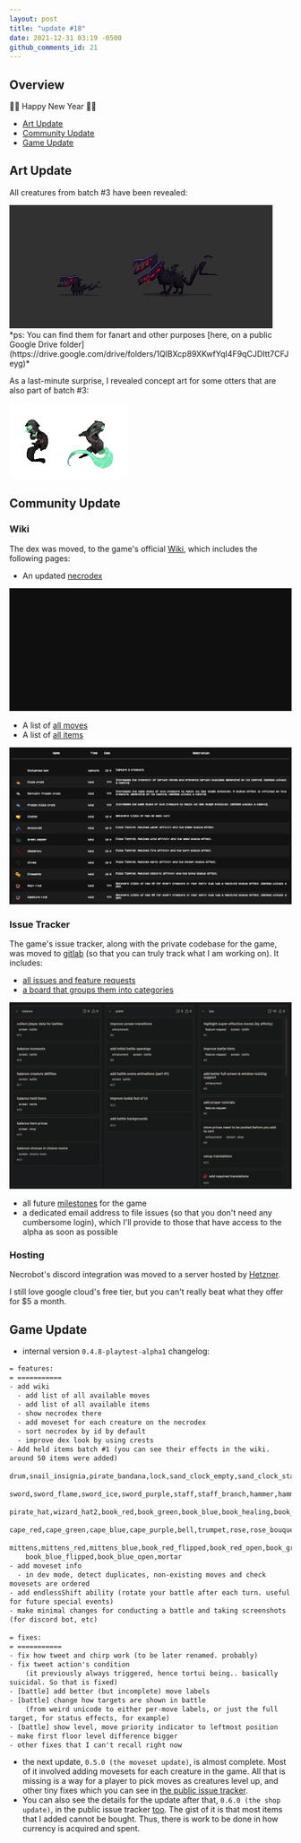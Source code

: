 ```yaml
---
layout: post
title: "update #18"
date: 2021-12-31 03:19 -0500
github_comments_id: 21
---
```


## Overview

🎉🥳 Happy New Year 🎉🥳

- [<u>Art Update</u>](#art-update)
- [<u>Community Update</u>](#community-update)
- [<u>Game Update</u>](#game-update)

## Art Update

All creatures from batch #3 have been revealed:

<div class="image-container">
  <img src="/assets/images/updates/18/batch-3-preview.gif" loading="lazy" alt="" />
</div>
*ps: You can find them for fanart and other purposes [here, on a public Google Drive folder](https://drive.google.com/drive/folders/1QlBXcp89XKwfYqI4F9qCJDItt7CFJeyg)*

As a last-minute surprise, I revealed concept art for some otters that are also part of batch #3:

<div class="image-container">
  <img src="/assets/images/updates/18/otter-concept-art.png" loading="lazy" alt="" />
</div>

## Community Update

### Wiki

The dex was moved, to the game's official [Wiki](https://wiki.necromancers-gift.com), which includes the following pages:

- An updated [necrodex](https://wiki.necromancers-gift.com/dex)
<div class="image-container">
  <img src="/assets/images/updates/18/wiki-dex.gif" loading="lazy" alt=""/>
</div>

- A list of [all moves](https://wiki.necromancers-gift.com/moves)
- A list of [all items](https://wiki.necromancers-gift.com/items)
<div class="image-container">
  <img src="/assets/images/updates/18/wiki-items.png" loading="lazy" alt=""/>
</div>

### Issue Tracker

The game's issue tracker, along with the private codebase for the game, was moved to [gitlab](https://gitlab.com/necromancers-gift1/necromancers-gift) (so that you can truly track what I am working on).
It includes:

- [all issues and feature requests](https://gitlab.com/necromancers-gift1/necromancers-gift/-/issues)
- [a board that groups them into categories](https://gitlab.com/necromancers-gift1/necromancers-gift/-/boards/3703571)
<div class="image-container">
  <img src="/assets/images/updates/18/gitlab-roadmap.png" loading="lazy" alt=""/>
</div>

- all future [milestones](https://gitlab.com/necromancers-gift1/necromancers-gift/-/milestones) for the game
- a dedicated email address to file issues (so that you don't need any cumbersome login), which I'll provide to those that have access to the alpha as soon as possible

### Hosting

Necrobot's discord integration was moved to a server hosted by [Hetzner](https://www.hetzner.com/cloud).

I still love google cloud's free tier, but you can't really beat what they offer for $5 a month.

## Game Update

- internal version `0.4.8-playtest-alpha1` changelog:

```
= features:
= ===========
- add wiki
  - add list of all available moves
  - add list of all available items
  - show necrodex there
  - add moveset for each creature on the necrodex
  - sort necrodex by id by default
  - improve dex look by using crests
- Add held items batch #1 (you can see their effects in the wiki. around 50 items were added)
    drum,snail_insignia,pirate_bandana,lock,sand_clock_empty,sand_clock_start,sand_clock_end,
    sword,sword_flame,sword_ice,sword_purple,staff,staff_branch,hammer,hammer_flame,hammer_ice,hammer_purple,
    pirate_hat,wizard_hat2,book_red,book_green,book_blue,book_healing,book_death,cauldron,cauldron_full,cape,
    cape_red,cape_green,cape_blue,cape_purple,bell,trumpet,rose,rose_bouquet,scarf,scarf_red,scarf_blue,
    mittens,mittens_red,mittens_blue,book_red_flipped,book_red_open,book_green_flipped,book_green_open,
    book_blue_flipped,book_blue_open,mortar
- add moveset info
  - in dev mode, detect duplicates, non-existing moves and check movesets are ordered
- add endlessShift ability (rotate your battle after each turn. useful for future special events)
- make minimal changes for conducting a battle and taking screenshots (for discord bot, etc)

= fixes:
= ===========
- fix how tweet and chirp work (to be later renamed. probably)
- fix tweet action's condition
    (it previously always triggered, hence tortui being.. basically suicidal. So that is fixed)
- [battle] add better (but incomplete) move labels
- [battle] change how targets are shown in battle
    (from weird unicode to either per-move labels, or just the full target, for status effects, for example)
- [battle] show level, move priority indicator to leftmost position
- make first floor level difference bigger
- other fixes that I can't recall right now
```

- the next update, `0.5.0 (the moveset update)`, is almost complete.
  Most of it involved adding movesets for each creature in the game. All that is missing is a way for a player to pick moves as creatures level up, and other tiny fixes which you can see in [the public issue tracker](https://gitlab.com/necromancers-gift1/necromancers-gift/-/milestones/4#tab-issues).
- You can also see the details for the update after that, `0.6.0 (the shop update)`, in the public issue tracker [too](https://gitlab.com/necromancers-gift1/necromancers-gift/-/milestones/5#tab-issues). The gist of it is that most items that I added cannot be bought. Thus, there is work to be done in how currency is acquired and spent.
